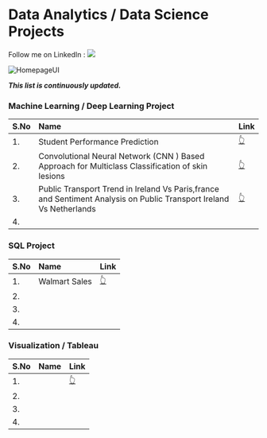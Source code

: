 # Data Analytics /  Data Science Projects

Follow me on LinkedIn : [![](https://img.shields.io/badge/LinkedIn-0077B5?style=for-the-badge&logo=linkedin&logoColor=white)](https://www.linkedin.com/in/aadarsh-kushwaha-54a281194/)


![HomepageUI](./images/data_analytics.png)

***This list is continuously updated.***

### Machine Learning / Deep Learning Project

| S.No | Name                                    | Link |
| :----| :-------------------------------------- | :----|
| 1.   | Student Performance Prediction          | [👆](https://github.com/Aadarsh4u-code/mlproject?tab=readme-ov-file) |
| 2.   | Convolutional Neural Network (CNN ) Based Approach for Multiclass Classification of skin lesions |    [👆](https://github.com/Aadarsh4u-code/CNN-Approach-for-Multiclass-Classification-of-skin-lesions/tree/main)|
| 3.   | Public Transport Trend in Ireland Vs Paris,france and Sentiment Analysis on Public Transport Ireland Vs Netherlands| [👆](https://github.com/Aadarsh4u-code/Public-transport-trend)   |
| 4.   |                                         |    |


### SQL Project

| S.No                    | Name                                    | Link |
| :---------------------- | :-------------------------------------- | :----|
| 1.                      | Walmart Sales                           | [👆](https://github.com/Aadarsh4u-code/SQL_Walmart_Sales) |
| 2.                      |                                         |    |
| 3.                      |                                         |    |
| 4.                      |                                         |    |


### Visualization / Tableau

| S.No                    | Name                                    | Link |
| :---------------------- | :-------------------------------------- | :----|
| 1.                      |                                         | [👆]() |
| 2.                      |                                         |    |
| 3.                      |                                         |    |
| 4.                      |                                         |    |
